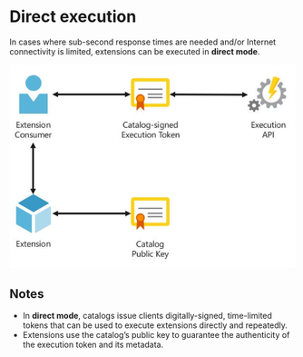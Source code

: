 # Direct execution

In cases where sub-second response times are needed and/or Internet connectivity is limited, extensions can be executed in **direct mode**.

![Direct execution](/doc/images/arch-direct-execution.JPG)

## Notes

- In **direct mode**, catalogs issue clients digitally-signed, time-limited tokens that can be used to execute extensions directly and repeatedly.
- Extensions use the catalog’s public key to guarantee the authenticity of the execution token and its metadata.
